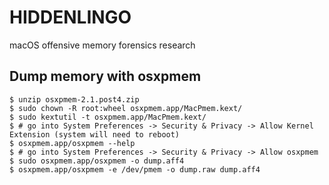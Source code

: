 # HIDDENLINGO

macOS offensive memory forensics research

## Dump memory with osxpmem

```
$ unzip osxpmem-2.1.post4.zip
$ sudo chown -R root:wheel osxpmem.app/MacPmem.kext/
$ sudo kextutil -t osxpmem.app/MacPmem.kext/
$ # go into System Preferences -> Security & Privacy -> Allow Kernel Extension (system will need to reboot)
$ osxpmem.app/osxpmem --help
$ # go into System Preferences -> Security & Privacy -> Allow osxpmem
$ sudo osxpmem.app/osxpmem -o dump.aff4
$ osxpmem.app/osxpmem -e /dev/pmem -o dump.raw dump.aff4
```

